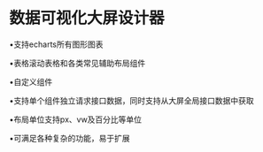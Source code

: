 # 数据可视化大屏设计器

•支持echarts所有图形图表

•表格滚动表格和各类常见辅助布局组件

•自定义组件

•支持单个组件独立请求接口数据，同时支持从大屏全局接口数据中获取

•布局单位支持px、vw及百分比等单位

•可满足各种复杂的功能，易于扩展
